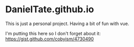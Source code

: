 # DanielTate.github.io

This is just a personal project. Having a bit of fun with vue.

I'm putting this here so I don't forget about it:
https://gist.github.com/cobyism/4730490